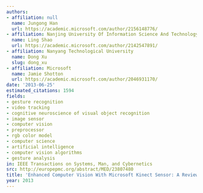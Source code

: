 ```yaml
---
authors:
- affiliation: null
  name: Jungong Han
  url: https://academic.microsoft.com/author/2156148776/
- affiliation: Nanjing University Of Information Science And Technology
  name: Ling Shao
  url: https://academic.microsoft.com/author/2142547891/
- affiliation: Nanyang Technological University
  name: Dong Xu
  slug: dong_xu
- affiliation: Microsoft
  name: Jamie Shotton
  url: https://academic.microsoft.com/author/2046931170/
date: '2013-06-25'
estimated_citations: 1594
fields:
- gesture recognition
- video tracking
- cognitive neuroscience of visual object recognition
- image sensor
- computer vision
- preprocessor
- rgb color model
- computer science
- artificial intelligence
- computer vision algorithms
- gesture analysis
in: IEEE Transactions on Systems, Man, and Cybernetics
src: http://europepmc.org/abstract/MED/23807480
title: 'Enhanced Computer Vision With Microsoft Kinect Sensor: A Review'
year: 2013
---
```

